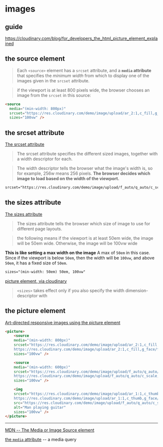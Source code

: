 # images

## guide
https://cloudinary.com/blog/for_developers_the_html_picture_element_explained

## the source element
> Each `<source>` element has a `srcset` attribute, and a **`media` attribute** that specifies the *minimum width* from which to display one of the images given in the `srcset` attribute.

> if the viewport is at least 800 pixels wide, the browser chooses an image from the `srcset` in this source:

```html
<source 
  media="(min-width: 800px)"
  srcset="https://res.cloudinary.com/demo/image/upload/ar_2:1,c_fill,g_face/f_auto/q_auto/c_scale,w_800/docs/guitar-man.jpg 800w, https://res.cloudinary.com/demo/image/upload/ar_2:1,c_fill,g_face/f_auto/q_auto/c_scale,w_1600/docs/guitar-man.jpg 1600w"
  sizes="100vw" />
```

## the srcset attribute
[The srcset attribute](https://cloudinary.com/documentation/responsive_html#the_srcset_attribute)

> The srcset attribute specifies the different sized images, together with a width descriptor for each.

> The width descriptor tells the browser what the image's width is, so for example, 256w means 256 pixels. **The browser decides which image to load based on the width of the viewport.**

```html
srcset="https://res.cloudinary.com/demo/image/upload/f_auto/q_auto/c_scale,w_256/docs/house.jpg 256w,
```

## the sizes attribute
[The sizes attribute](https://cloudinary.com/documentation/responsive_html#the_sizes_attribute)

> The sizes attribute tells the browser which size of image to use for different page layouts.

> the following means if the viewport is at least 50em wide, the image will be 50em wide. Otherwise, the image will be 100vw wide

**This is like setting a max width on the image** A max of `50em` in this case. Since if the viewport is below `50em`, then the width will be `100vw`, and above `50em`, it has a fixed size of `50em`.

```html
sizes="(min-width: 50em) 50em, 100vw"
```

[picture element, via cloudinary](https://cloudinary.com/blog/for_developers_the_html_picture_element_explained#attributes)

> `<sizes>` takes effect only if you also specify the width dimension-descriptor with <srcset>

## the picture element
[Art-directed responsive images using the picture element](https://cloudinary.com/documentation/responsive_html#art_directed_responsive_images_using_the_picture_element)

```html
<picture>
    <source 
    media="(min-width: 800px)"
    srcset="https://res.cloudinary.com/demo/image/upload/ar_2:1,c_fill,g_face/f_auto/q_auto/c_scale,w_800/docs/guitar-man.jpg 800w, 
    https://res.cloudinary.com/demo/image/upload/ar_2:1,c_fill,g_face/f_auto/q_auto/c_scale,w_1600/docs/guitar-man.jpg 1600w"
    sizes="100vw" />  

    <source 
    media="(min-width: 600px)"
    srcset="https://res.cloudinary.com/demo/image/upload/f_auto/q_auto/c_scale,w_600/docs/guitar-man.jpg 600w, 
    https://res.cloudinary.com/demo/image/upload/f_auto/q_auto/c_scale,w_1200/docs/guitar-man.jpg 1200w"
    sizes="100vw" />

    <img
    srcset="https://res.cloudinary.com/demo/image/upload/ar_1:1,c_thumb,g_face/f_auto/q_auto/c_scale,w_400/docs/guitar-man.jpg 400w, 
    https://res.cloudinary.com/demo/image/upload/ar_1:1,c_thumb,g_face/f_auto/q_auto/c_scale,w_800/docs/guitar-man.jpg 800w"
    src="https://res.cloudinary.com/demo/image/upload/f_auto/q_auto/c_scale,w_400/docs/guitar-man.jpg"
    alt="Man playing guitar"
    sizes="100vw" />   
</picture>
```

-----------------------------------------------

[MDN -- The Media or Image Source element](https://developer.mozilla.org/en-US/docs/Web/HTML/Element/source)

[the `media` attribute](https://developer.mozilla.org/en-US/docs/Web/HTML/Element/source#media) -- a media query
